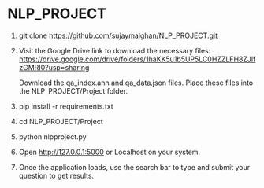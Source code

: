 # NLP_PROJECT

1. git clone https://github.com/sujaymalghan/NLP_PROJECT.git

2. Visit the Google Drive link to download the necessary files:
   https://drive.google.com/drive/folders/1haKK5u1b5UP5LC0HZZLFH8ZJlfzGMRI0?usp=sharing

    Download the qa_index.ann and qa_data.json files.
    Place these files into the NLP_PROJECT/Project folder.

3. pip install -r requirements.txt

4. cd NLP_PROJECT/Project
 
5. python nlpproject.py

6. Open http://127.0.0.1:5000  or Localhost on your system.

7. Once the application loads, use the search bar to type and submit your question to get results.

